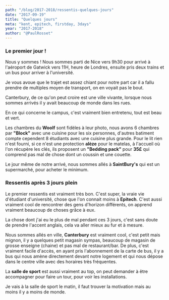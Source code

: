 ```yaml
---
path: "/blog/2017-2018/ressentis-quelques-jours"
date: "2017-09-19"
title: "Quelques jours"
meta: "kent, epitech, firstday, 3days"
year: "2017-2018"
author: "@PaulRosset"
---
```


### Le premier jour !

Nous y sommes ! Nous sommes parti de Nice vers 9h30 pour arrivé à l'aéroport de Gatwick vers 11H, heure de Londres, ensuite pris deux trains et un bus pour arriver à l'université.

Je vous avoue que le trajet est assez chiant pour notre part car il a fallu prendre de multiples moyen de transport, on en voyait pas le bout.

Canterbury, de ce qu'on peut croire est une ville vivante, lorsque nous sommes arrivés il y avait beaucoup de monde dans les rues.

En ce qui concerne le campus, c'est vraiment bien entretenu, tout est beau et vert.

Les chambres du **Woolf** sont fidèles à leur photo, nous avons 6 chambres par **"Block"** avec une cuisine pour les six personnes, d'autres batiment compte cependent 8 étudiants avec une cuisine plus grande. Pour le lit rien n'est fourni, si ce n'est une protection **alèze** pour le matelas, à l'accueil où l'on récupère les clés, ils proposent un **"Bedding pack"** pour **35£** qui comprend pas mal de chose dont un coussin et une couette.

Le jour même de notre arrivé, nous sommes allés à **SaintBury's** qui est un supermarché, pour acheter le minimum.

### Ressentis après 3 jours plein

Le premier ressentis est vraiment très bon. C'est super, la vraie vie d'étudiant d'université, chose que l'on connait moins à **Epitech**. C'est aussi vraiment cool de rencontrer des gens d'horizon différents, on apprend vraiment beaucoup de choses grâce à eux.

La chose dont j'ai eu le plus de mal pendant ces 3 jours, c'est sans doute de prendre l'accent anglais, cela va aller mieux au fur et à mesure.

Nous sommes allés en ville, **Canterbury** est vraiment cool, c'est petit mais mignon, il y a quelques petit magasin sympas, beaucoup de magasin de grosse enseigne (chaine) et pas mal de restaurant/bar. De plus, c'est vraiment facile d'accès, en ayant pris l'abonnement de la carte de bus, il y a bus qui nous amène directement devant notre logement et qui nous dépose dans le centre ville avec des horaires très fréquentes.

La **salle de sport** est aussi vraiment au top, on peut demander à être accompagner pour faire un tour, pour voir les installations.

Je vais à la salle de sport le matin, il faut trouver la motivation mais au moins il y a moins de monde.
